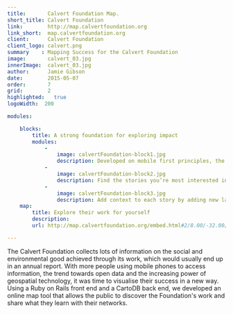 ```yaml
---
title:       Calvert Foundation Map.
short_title: Calvert Foundation
link:        http://map.calvertfoundation.org
link_short:  map.calvertfoundation.org
client:      Calvert Foundation
client_logo: calvert.png
summary    : Mapping Success for the Calvert Foundation
image:       calvert_03.jpg
innerImage:  calvert_03.jpg
author:      Jamie Gibson
date:        2015-05-07
order:       7
grid:        2
highlighted:   true
logoWidth:  200

modules:

    blocks:
        title: A strong foundation for exploring impact
        modules:
            -
                image: calvertFoundation-block1.jpg
                description: Developed on mobile first principles, the website responds to the size of the screen to ensure clear display for all. 
            -
                image: calvertFoundation-block2.jpg
                description: Find the stories you’re most interested in using the filters, or explore the map to see the variety of work they do.
            -
                image: calvertFoundation-block3.jpg
                description: Add context to each story by adding new layers, like % GDP from agriculture or median household income. 
    map:
        title: Explore their work for yourself
        description: 
        url: http://map.calvertfoundation.org/embed.html#2/8.00/-32.00/nokia-day/stories

---
```

The Calvert Foundation collects lots of information on the social and environmental good achieved through its work, which would usually end up in an annual report. With more people using mobile phones to access information, the trend towards open data and the increasing power of geospatial technology, it was time to visualise their success in a new way. Using a Ruby on Rails front end and a CartoDB back end, we developed an online map tool that allows the public to discover the Foundation's work and share what they learn with their networks. 
